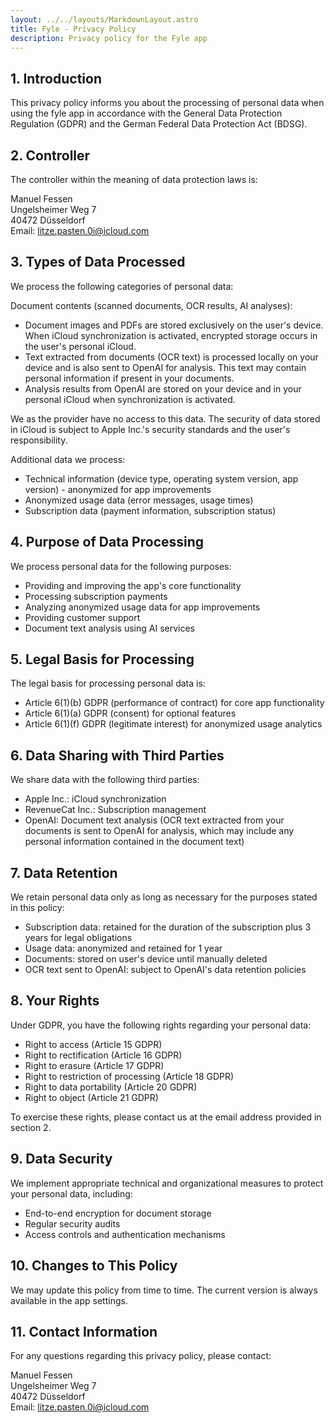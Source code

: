 ```yaml
---
layout: ../../layouts/MarkdownLayout.astro
title: Fyle - Privacy Policy
description: Privacy policy for the Fyle app
---
```


## 1. Introduction
This privacy policy informs you about the processing of personal data when using the fyle app in accordance with the General Data Protection Regulation (GDPR) and the German Federal Data Protection Act (BDSG).

## 2. Controller
The controller within the meaning of data protection laws is:

Manuel Fessen  
Ungelsheimer Weg 7  
40472 Düsseldorf  
Email: litze.pasten.0i@icloud.com  

## 3. Types of Data Processed
We process the following categories of personal data:

Document contents (scanned documents, OCR results, AI analyses):
- Document images and PDFs are stored exclusively on the user's device. When iCloud synchronization is activated, encrypted storage occurs in the user's personal iCloud.
- Text extracted from documents (OCR text) is processed locally on your device and is also sent to OpenAI for analysis. This text may contain personal information if present in your documents.
- Analysis results from OpenAI are stored on your device and in your personal iCloud when synchronization is activated.

We as the provider have no access to this data. The security of data stored in iCloud is subject to Apple Inc.'s security standards and the user's responsibility.

Additional data we process:
- Technical information (device type, operating system version, app version) - anonymized for app improvements
- Anonymized usage data (error messages, usage times)
- Subscription data (payment information, subscription status)

## 4. Purpose of Data Processing
We process personal data for the following purposes:

- Providing and improving the app's core functionality
- Processing subscription payments
- Analyzing anonymized usage data for app improvements
- Providing customer support
- Document text analysis using AI services

## 5. Legal Basis for Processing
The legal basis for processing personal data is:

- Article 6(1)(b) GDPR (performance of contract) for core app functionality
- Article 6(1)(a) GDPR (consent) for optional features
- Article 6(1)(f) GDPR (legitimate interest) for anonymized usage analytics

## 6. Data Sharing with Third Parties
We share data with the following third parties:

- Apple Inc.: iCloud synchronization
- RevenueCat Inc.: Subscription management
- OpenAI: Document text analysis (OCR text extracted from your documents is sent to OpenAI for analysis, which may include any personal information contained in the document text)

## 7. Data Retention
We retain personal data only as long as necessary for the purposes stated in this policy:

- Subscription data: retained for the duration of the subscription plus 3 years for legal obligations
- Usage data: anonymized and retained for 1 year
- Documents: stored on user's device until manually deleted
- OCR text sent to OpenAI: subject to OpenAI's data retention policies

## 8. Your Rights
Under GDPR, you have the following rights regarding your personal data:

- Right to access (Article 15 GDPR)
- Right to rectification (Article 16 GDPR)
- Right to erasure (Article 17 GDPR)
- Right to restriction of processing (Article 18 GDPR)
- Right to data portability (Article 20 GDPR)
- Right to object (Article 21 GDPR)

To exercise these rights, please contact us at the email address provided in section 2.

## 9. Data Security
We implement appropriate technical and organizational measures to protect your personal data, including:

- End-to-end encryption for document storage
- Regular security audits
- Access controls and authentication mechanisms

## 10. Changes to This Policy
We may update this policy from time to time. The current version is always available in the app settings.

## 11. Contact Information
For any questions regarding this privacy policy, please contact:

Manuel Fessen  
Ungelsheimer Weg 7  
40472 Düsseldorf  
Email: litze.pasten.0i@icloud.com